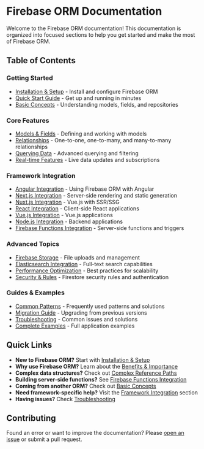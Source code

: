 # Firebase ORM Documentation

Welcome to the Firebase ORM documentation! This documentation is organized into focused sections to help you get started and make the most of Firebase ORM.

## Table of Contents

### Getting Started
- [Installation & Setup](./installation.md) - Install and configure Firebase ORM
- [Quick Start Guide](./quick-start.md) - Get up and running in minutes
- [Basic Concepts](./basic-concepts.md) - Understanding models, fields, and repositories

### Core Features
- [Models & Fields](./models-and-fields.md) - Defining and working with models
- [Relationships](./relationships.md) - One-to-one, one-to-many, and many-to-many relationships
- [Querying Data](./querying.md) - Advanced querying and filtering
- [Real-time Features](./realtime.md) - Live data updates and subscriptions

### Framework Integration
- [Angular Integration](./frameworks/angular.md) - Using Firebase ORM with Angular
- [Next.js Integration](./frameworks/nextjs.md) - Server-side rendering and static generation
- [Nuxt.js Integration](./frameworks/nuxtjs.md) - Vue.js with SSR/SSG
- [React Integration](./frameworks/react.md) - Client-side React applications
- [Vue.js Integration](./frameworks/vue.md) - Vue.js applications
- [Node.js Integration](./frameworks/nodejs.md) - Backend applications
- [Firebase Functions Integration](./firebase-functions.md) - Server-side functions and triggers

### Advanced Topics
- [Firebase Storage](./advanced/storage.md) - File uploads and management
- [Elasticsearch Integration](./advanced/elasticsearch.md) - Full-text search capabilities
- [Performance Optimization](./advanced/performance.md) - Best practices for scalability
- [Security & Rules](./advanced/security.md) - Firestore security rules and authentication

### Guides & Examples
- [Common Patterns](./guides/common-patterns.md) - Frequently used patterns and solutions
- [Migration Guide](./guides/migration.md) - Upgrading from previous versions
- [Troubleshooting](./guides/troubleshooting.md) - Common issues and solutions
- [Complete Examples](./examples/) - Full application examples

## Quick Links

- **New to Firebase ORM?** Start with [Installation & Setup](./installation.md)
- **Why use Firebase ORM?** Learn about the [Benefits & Importance](./basic-concepts.md#why-use-firebase-orm)
- **Complex data structures?** Check out [Complex Reference Paths](./basic-concepts.md#complex-reference-paths)
- **Building server-side functions?** See [Firebase Functions Integration](./firebase-functions.md)
- **Coming from another ORM?** Check out [Basic Concepts](./basic-concepts.md)
- **Need framework-specific help?** Visit the [Framework Integration](./frameworks/) section
- **Having issues?** Check [Troubleshooting](./guides/troubleshooting.md)

## Contributing

Found an error or want to improve the documentation? Please [open an issue](https://github.com/yarivluts/firebase-orm/issues) or submit a pull request.